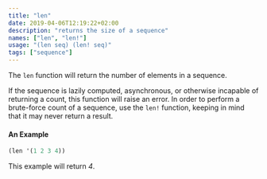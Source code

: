 ```yaml
---
title: "len"
date: 2019-04-06T12:19:22+02:00
description: "returns the size of a sequence"
names: ["len", "len!"]
usage: "(len seq) (len! seq)"
tags: ["sequence"]
---
```

The `len` function will return the number of elements in a sequence.

If the sequence is lazily computed, asynchronous, or otherwise incapable of returning a count, this function will raise an error. In order to perform a brute-force count of a sequence, use the `len!` function, keeping in mind that it may never return a result.

#### An Example

~~~scheme
(len '(1 2 3 4))
~~~

This example will return _4_.

